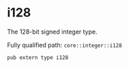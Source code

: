 # i128

The 128-bit signed integer type.

Fully qualified path: `core::integer::i128`

<pre><code class="language-rust">pub extern type i128</code></pre>

